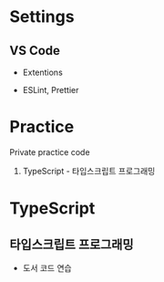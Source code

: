 # Settings
## VS Code
* Extentions
- ESLint, Prettier
# Practice
Private practice code
1. TypeScript - 타입스크립트 프로그래밍

# TypeScript
## 타입스크립트 프로그래밍
* 도서 코드 연습